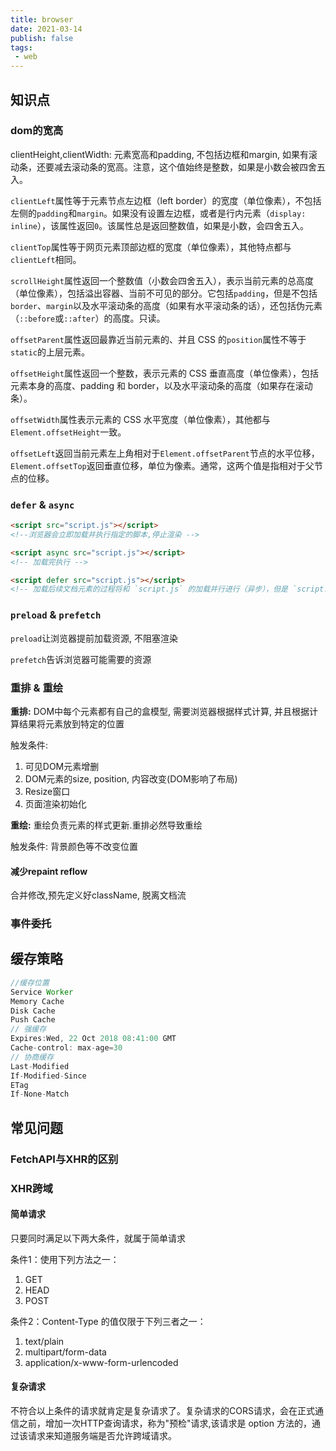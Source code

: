 ```yaml
---
title: browser
date: 2021-03-14
publish: false
tags: 
 - web
---
```


## 知识点

### dom的宽高

clientHeight,clientWidth: 元素宽高和padding, 不包括边框和margin, 如果有滚动条，还要减去滚动条的宽高。注意，这个值始终是整数，如果是小数会被四舍五入。

`clientLeft`属性等于元素节点左边框（left border）的宽度（单位像素），不包括左侧的`padding`和`margin`。如果没有设置左边框，或者是行内元素（`display: inline`），该属性返回`0`。该属性总是返回整数值，如果是小数，会四舍五入。

`clientTop`属性等于网页元素顶部边框的宽度（单位像素），其他特点都与`clientLeft`相同。

`scrollHeight`属性返回一个整数值（小数会四舍五入），表示当前元素的总高度（单位像素），包括溢出容器、当前不可见的部分。它包括`padding`，但是不包括`border`、`margin`以及水平滚动条的高度（如果有水平滚动条的话），还包括伪元素（`::before`或`::after`）的高度。只读。

`offsetParent`属性返回最靠近当前元素的、并且 CSS 的`position`属性不等于`static`的上层元素。

`offsetHeight`属性返回一个整数，表示元素的 CSS 垂直高度（单位像素），包括元素本身的高度、padding 和 border，以及水平滚动条的高度（如果存在滚动条）。

`offsetWidth`属性表示元素的 CSS 水平宽度（单位像素），其他都与`Element.offsetHeight`一致。

`offsetLeft`返回当前元素左上角相对于`Element.offsetParent`节点的水平位移，`Element.offsetTop`返回垂直位移，单位为像素。通常，这两个值是指相对于父节点的位移。

### `defer` & `async`

```html
<script src="script.js"></script>
<!--浏览器会立即加载并执行指定的脚本,停止渲染 -->

<script async src="script.js"></script>
<!-- 加载完执行 -->

<script defer src="script.js"></script>
<!-- 加载后续文档元素的过程将和 `script.js` 的加载并行进行（异步），但是 `script.js` 的执行要在所有元素解析完成之后，`DOMContentLoaded` 事件触发之前完成 -->
```

### `preload` & `prefetch`

`preload`让浏览器提前加载资源, 不阻塞渲染

`prefetch`告诉浏览器可能需要的资源

### 重排 & 重绘

**重排:**  DOM中每个元素都有自己的盒模型, 需要浏览器根据样式计算, 并且根据计算结果将元素放到特定的位置

触发条件:

1. 可见DOM元素增删
2. DOM元素的size, position, 内容改变(DOM影响了布局)
3. Resize窗口
4. 页面渲染初始化

**重绘:**  重绘负责元素的样式更新.重排必然导致重绘

触发条件:  背景颜色等不改变位置

#### 减少repaint reflow

合并修改,预先定义好className, 脱离文档流

### 事件委托

## 缓存策略

```js
//缓存位置
Service Worker
Memory Cache
Disk Cache
Push Cache
// 强缓存
Expires:Wed, 22 Oct 2018 08:41:00 GMT
Cache-control: max-age=30
// 协商缓存
Last-Modified
If-Modified-Since
ETag
If-None-Match
```

## 常见问题

### FetchAPI与XHR的区别

### XHR跨域

#### 简单请求

只要同时满足以下两大条件，就属于简单请求

条件1：使用下列方法之一：

1. GET
2. HEAD
3. POST

条件2：Content-Type 的值仅限于下列三者之一：

1. text/plain
2. multipart/form-data
3. application/x-www-form-urlencoded
#### 复杂请求

不符合以上条件的请求就肯定是复杂请求了。复杂请求的CORS请求，会在正式通信之前，增加一次HTTP查询请求，称为"预检"请求,该请求是 option 方法的，通过该请求来知道服务端是否允许跨域请求。